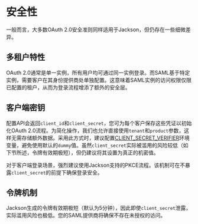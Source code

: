 # 安全性

一般而言，大多数OAuth 2.0安全准则同样适用于Jackson，但仍存在一些细微差异。

## 多租户特性

OAuth 2.0通常是单一实例，所有用户均可通过同一实例登录。而SAML基于特定实例，需要客户在其身份提供商处单独配置。这意味着SAML实例的访问权限仅限已配置的租户，从而为登录流程增添了额外的安全层。

## 客户端密钥

配置API会返回`client_id`和`client_secret`，您可为每个客户保存这些凭证以初始化OAuth 2.0流程。为简化操作，我们也允许直接使用`tenant`和`product`参数，这样无需存储额外数据。采用此方式时，建议配置[CLIENT_SECRET_VERIFIER](./deploy/env-variables.md#client_secret_verifier)环境变量，避免使用默认的`dummy`值。虽然`client_secret`实际被滥用的风险较低（如下节所述，令牌有效期极短），但仍建议将其设置为真正的机密值。

对于客户端登录场景，强烈建议使用Jackson支持的PKCE流程。该机制可在不暴露`client_secret`的前提下确保登录安全。

## 令牌机制

Jackson生成的令牌有效期极短（默认为5分钟），因此即使`client_secret`泄露，实际滥用风险也极低。您的SAML提供商将确保不存在未授权的访问。